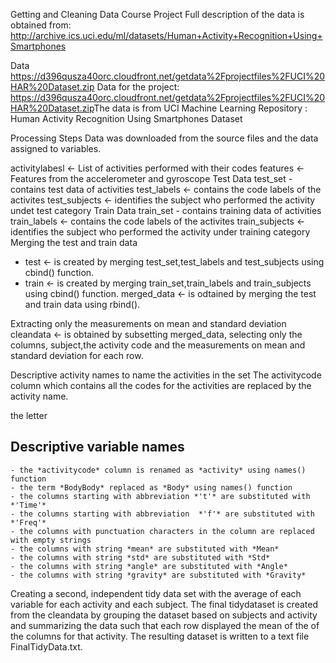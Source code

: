 Getting and Cleaning Data Course Project
Full description of the data is obtained from: http://archive.ics.uci.edu/ml/datasets/Human+Activity+Recognition+Using+Smartphones

Data
https://d396qusza40orc.cloudfront.net/getdata%2Fprojectfiles%2FUCI%20HAR%20Dataset.zip
Data for the project:
https://d396qusza40orc.cloudfront.net/getdata%2Fprojectfiles%2FUCI%20HAR%20Dataset.zip
​
The data is from UCI Machine Learning Repository : Human Activity Recognition Using Smartphones Dataset
    
Processing Steps
Data was downloaded from the source files and the data assigned to variables.

activitylabesl <- List of activities performed with their codes
features <- Features from the accelerometer and gyroscope
Test Data
test_set - contains test data of activities
test_labels <- contains the code labels of the activites
test_subjects <- identifies the subject who performed the activity undet test category
Train Data
train_set - contains training data of activities
train_labels <- contains the code labels of the activites
train_subjects <- identifies the subject who performed the activity under training category
Merging the test and train data
- test <- is created by merging test_set,test_labels and test_subjects using cbind() function.
- train <- is created by merging train_set,train_labels and train_subjects using cbind() function.
merged_data <- is odtained by merging the test and train data using rbind().

Extracting only the measurements on mean and standard deviation
cleandata <- is obtained by subsetting merged_data, selecting only the columns, subject,the activity code and the measurements on mean and standard deviation for each row.

Descriptive activity names to name the activities in the set
The activitycode column which contains all the codes for the activities are replaced by the activity name.

the letter
## Descriptive variable names
    - the *activitycode* column is renamed as *activity* using names() function
    - the term *BodyBody* replaced as *Body* using names() function 
    - the columns starting with abbreviation *'t'* are substituted with *'Time'*
    - the columns starting with abbreviation  *'f'* are substituted with *'Freq'*
    - the columns with punctuation characters in the column are replaced with empty strings
    - the columns with string *mean* are substituted with *Mean*
    - the columns with string *std* are substituted with *Std*
    - the columns with string *angle* are substituted with *Angle*
    - the columns with string *gravity* are substituted with *Gravity*
    
Creating a second, independent tidy data set with the average of each variable for each activity and each subject.
The final tidydataset is created from the cleandata by grouping the dataset based on subjects and activity and summarizing the data such that each row displayed the mean of the of the columns for that activity. The resulting dataset is written to a text file FinalTidyData.txt.

